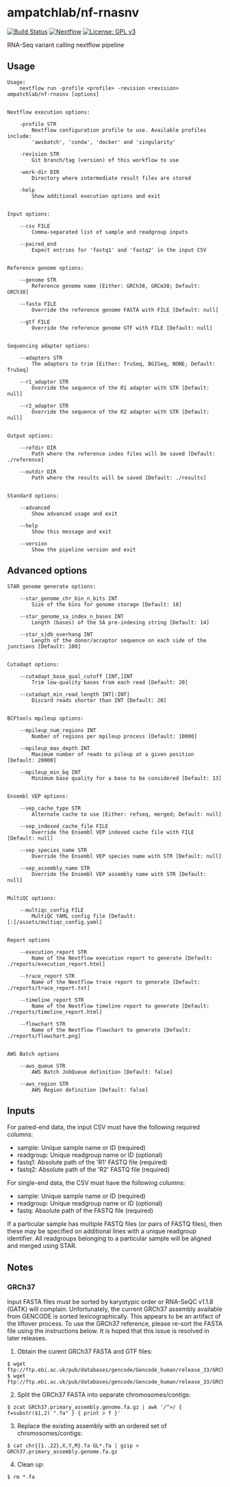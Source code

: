 # ampatchlab/nf-rnasnv

[![Build Status](https://codebuild.ap-southeast-2.amazonaws.com/badges?uuid=eyJlbmNyeXB0ZWREYXRhIjoicDJIMmhoK3JibzFVVUxwOXBDcXlISk5qV0tGRmYrZVZzUlVRS1VNZlh2VW9tWlpBeis5Q2VJb2piUy85WngrbHZYK0JzaVZySVExbkVuQ25WOFoyNGJ3PSIsIml2UGFyYW1ldGVyU3BlYyI6InFWWWxQVTBwQ2RYeUpBazMiLCJtYXRlcmlhbFNldFNlcmlhbCI6MX0%3D&branch=master)](https://ap-southeast-2.console.aws.amazon.com/codesuite/codebuild/projects/nf-rnasnv/history)
[![Nextflow](https://img.shields.io/badge/nextflow-%E2%89%A520.01.0-brightgreen.svg)](https://www.nextflow.io/)
[![License: GPL v3](https://img.shields.io/badge/License-GPL%20v3-blue.svg)](https://www.gnu.org/licenses/gpl-3.0)

RNA-Seq variant calling nextflow pipeline

## Usage

```
Usage:
    nextflow run -profile <profile> -revision <revision> ampatchlab/nf-rnasnv [options]


Nextflow execution options:

    -profile STR
        Nextflow configuration profile to use. Available profiles include:
        'awsbatch', 'conda', 'docker' and 'singularity'

    -revision STR
        Git branch/tag (version) of this workflow to use

    -work-dir DIR
        Directory where intermediate result files are stored

    -help
        Show additional execution options and exit


Input options:

    --csv FILE
        Comma-separated list of sample and readgroup inputs

    --paired_end
        Expect entries for 'fastq1' and 'fastq2' in the input CSV


Reference genome options:

    --genome STR
        Reference genome name [Either: GRCh38, GRCm38; Default: GRCh38]

    --fasta FILE
        Override the reference genome FASTA with FILE [Default: null]

    --gtf FILE
        Override the reference genome GTF with FILE [Default: null]


Sequencing adapter options:

    --adapters STR
        The adapters to trim [Either: TruSeq, BGISeq, NONE; Default: TruSeq]

    --r1_adapter STR
        Override the sequence of the R1 adapter with STR [Default: null]

    --r2_adapter STR
        Override the sequence of the R2 adapter with STR [Default: null]


Output options:

    --refdir DIR
        Path where the reference index files will be saved [Default: ./reference]

    --outdir DIR
        Path where the results will be saved [Default: ./results]


Standard options:

    --advanced
        Show advanced usage and exit

    --help
        Show this message and exit

    --version
        Show the pipeline version and exit
```

## Advanced options

```
STAR genome generate options:

    --star_genome_chr_bin_n_bits INT
        Size of the bins for genome storage [Default: 18]

    --star_genome_sa_index_n_bases INT
        Length (bases) of the SA pre-indexing string [Default: 14]

    --star_sjdb_overhang INT
        Length of the donor/acceptor sequence on each side of the junctions [Default: 100]


Cutadapt options:

    --cutadapt_base_qual_cutoff [INT,]INT
        Trim low-quality bases from each read [Default: 20]

    --cutadapt_min_read_length INT[:INT]
        Discard reads shorter than INT [Default: 20]


BCFtools mpileup options:

    --mpileup_num_regions INT
        Number of regions per mpileup process [Default: 10000]

    --mpileup_max_depth INT
        Maximum number of reads to pileup at a given position [Default: 20000]

    --mpileup_min_bq INT
        Minimum base quality for a base to be considered [Default: 13]


Ensembl VEP options:

    --vep_cache_type STR
        Alternate cache to use [Either: refseq, merged; Default: null]

    --vep_indexed_cache_file FILE
        Override the Ensembl VEP indexed cache file with FILE [Default: null]

    --vep_species_name STR
        Override the Ensembl VEP species name with STR [Default: null]

    --vep_assembly_name STR
        Override the Ensembl VEP assembly name with STR [Default: null]


MultiQC options:

    --multiqc_config FILE
        MultiQC YAML config file [Default: [:]/assets/multiqc_config.yaml]


Report options

    --execution_report STR
        Name of the Nextflow execution report to generate [Default: ./reports/execution_report.html]

    --trace_report STR
        Name of the Nextflow trace report to generate [Default: ./reports/trace_report.txt]

    --timeline_report STR
        Name of the Nextflow timeline report to generate [Default: ./reports/timeline_report.html]

    --flowchart STR
        Name of the Nextflow flowchart to generate [Default: ./reports/flowchart.png]


AWS Batch options

    --aws_queue STR
        AWS Batch JobQueue definition [Default: false]

    --aws_region STR
        AWS Region definition [Default: false]
```

## Inputs

For paired-end data, the input CSV must have the following required columns:

 * sample: Unique sample name or ID (required)
 * readgroup: Unique readgroup name or ID (optional)
 * fastq1: Absolute path of the 'R1' FASTQ file (required)
 * fastq2: Absolute path of the 'R2' FASTQ file (required)

For single-end data, the CSV must have the following columns:

 * sample: Unique sample name or ID (required)
 * readgroup: Unique readgroup name or ID (optional)
 * fastq: Absolute path of the FASTQ file (required)

If a particular sample has multiple FASTQ files (or pairs of FASTQ files), then these may
be specified on additional lines with a unique readgroup identifier. All readgroups belonging
to a particular sample will be aligned and merged using STAR.

## Notes

### GRCh37

Input FASTA files must be sorted by karyotypic order or RNA-SeQC v1.1.8 (GATK) will complain.
Unfortunately, the current GRCh37 assembly available from GENCODE is sorted lexicographically.
This appears to be an artifact of the liftover process. To use the GRCh37 reference, please
re-sort the FASTA file using the instructions below. It is hoped that this issue is resolved
in later releases.

1. Obtain the curent GRCh37 FASTA and GTF files:
```
$ wget ftp://ftp.ebi.ac.uk/pub/databases/gencode/Gencode_human/release_33/GRCh37_mapping/GRCh37.primary_assembly.genome.fa.gz
$ wget ftp://ftp.ebi.ac.uk/pub/databases/gencode/Gencode_human/release_33/GRCh37_mapping/gencode.v33lift37.annotation.gtf.gz
```

2. Split the GRCh37 FASTA into separate chromosomes/contigs:
```
$ zcat GRCh37.primary_assembly.genome.fa.gz | awk '/^>/ { f=substr($1,2) ".fa" } { print > f }'
```

3. Replace the existing assembly with an ordered set of chromosomes/contigs:
```
$ cat chr{{1..22},X,Y,M}.fa GL*.fa | gzip > GRCh37.primary_assembly.genome.fa.gz
```

4. Clean up:
```
$ rm *.fa
```

